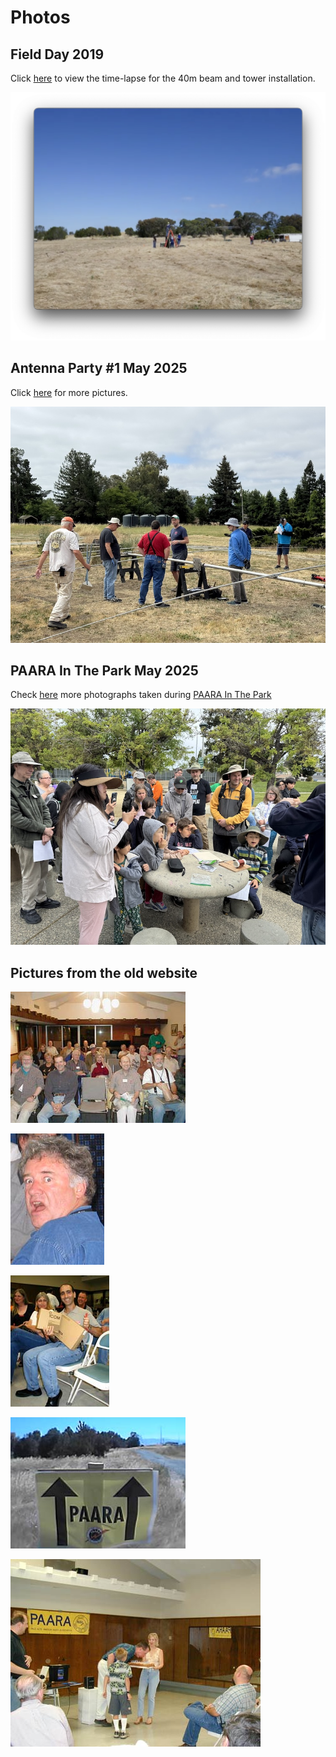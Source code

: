 # Photos

## Field Day 2019

Click [here](https://drive.google.com/file/d/1X7B8sa8REHGBw8mC9BH9r5ne6pVJisfG/view?usp=drive_link) to view the time-lapse for the 40m beam and tower installation.

![2019-field-day-40m-beam-and-tower-timelapse.png](/fieldday/images/2019-field-day-40m-beam-and-tower-timelapse.png)

## Antenna Party #1 May 2025

Click [here](https://drive.google.com/drive/folders/12moAUAgE0SXoR_hgiooxX_FOZuLcKyn6) for more pictures.

![image](/fieldday/images/2025-antenna-party-1.jpg)

## PAARA In The Park May 2025

Check [here](https://drive.google.com/drive/folders/1ZF-T91YtrTV37B_fNQRced4kS8BL3bDY?usp=sharing) more photographs taken during [PAARA In The Park](/events/20250503.html)

![image](/events/images/2025/20250503/IMG_9603.jpeg)

## Pictures from the old website

![image](/images/meeting-02.jpg)

![image](/images/af6tf-funny.jpg)

![image](/images/meeting-04.jpg)

![image](/images/sign-01.jpg)

![image](/images/meeting-03.jpg)
